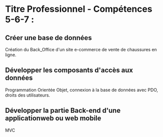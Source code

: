 # Titre Professionnel - Compétences 5-6-7 :

## Créer une base de données

Création du Back_Office d'un site e-commerce de vente de chaussures en ligne.


## Développer les composants d'accès aux données

Programmation Orientée Objet, connexion à la base de données avec PDO, droits des utilisateurs.


## Développer la partie Back-end d'une applicationweb ou web mobile

MVC
